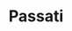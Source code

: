 ---
title: Passati
parent: Eventi
category: Eventi Formazione Business
nav_fold: true 
has_children: true
layout: default
nav_order: 2
---